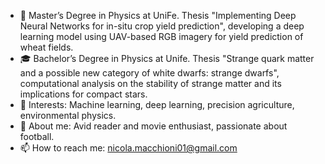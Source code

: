 - 🔭 Master’s Degree in Physics at UniFe. Thesis "Implementing Deep Neural Networks for in-situ crop yield prediction", developing a deep learning model using UAV-based RGB imagery for yield prediction of wheat fields.
- 🎓 Bachelor’s Degree in Physics at Unife. Thesis "Strange quark matter and a possible new category of white dwarfs: strange dwarfs", computational analysis on the stability of strange matter and its implications for compact stars.
- 👯 Interests: Machine learning, deep learning, precision agriculture, environmental physics.  
- 💬 About me: Avid reader and movie enthusiast, passionate about football.
- 📫 How to reach me: [nicola.macchioni01@gmail.com](mailto:nicola.macchioni01@gmail.com)

